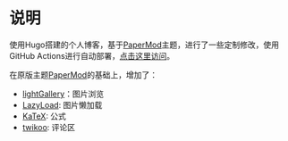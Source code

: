 # 说明

使用Hugo搭建的个人博客，基于[PaperMod](https://github.com/adityatelange/hugo-PaperMod/)主题，进行了一些定制修改，使用GitHub Actions进行自动部署，[点击这里访问](https://liyangjie.cn)。

在原版主题[PaperMod](https://github.com/adityatelange/hugo-PaperMod/)的基础上，增加了：

- [lightGallery](https://github.com/sachinchoolur/lightGallery)：图片浏览
- [LazyLoad](https://github.com/verlok/vanilla-lazyload): 图片懒加载
- [KaTeX](https://github.com/KaTeX/KaTeX): 公式
- [twikoo](https://github.com/imaegoo/twikoo): 评论区